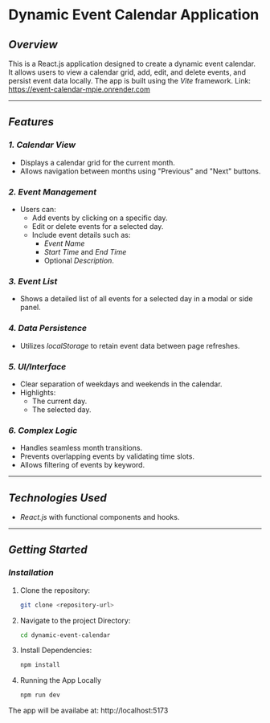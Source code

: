 # Dynamic Event Calendar Application

## *Overview*
This is a React.js application designed to create a dynamic event calendar. It allows users to view a calendar grid, add, edit, and delete events, and persist event data locally. The app is built using the *Vite* framework.
Link: https://event-calendar-mpie.onrender.com

---

## *Features*

### *1. Calendar View*
- Displays a calendar grid for the current month.
- Allows navigation between months using "Previous" and "Next" buttons.

### *2. Event Management*
- Users can:
  - Add events by clicking on a specific day.
  - Edit or delete events for a selected day.
  - Include event details such as:
    - *Event Name*
    - *Start Time* and *End Time*
    - Optional *Description*.

### *3. Event List*
- Shows a detailed list of all events for a selected day in a modal or side panel.

### *4. Data Persistence*
- Utilizes *localStorage* to retain event data between page refreshes.

### *5. UI/Interface*
- Clear separation of weekdays and weekends in the calendar.
- Highlights:
  - The current day.
  - The selected day.

### *6. Complex Logic*
- Handles seamless month transitions.
- Prevents overlapping events by validating time slots.
- Allows filtering of events by keyword.

---

## *Technologies Used*
- *React.js* with functional components and hooks.

---

## *Getting Started*

### *Installation*
1. Clone the repository:
   ```bash
   git clone <repository-url>
2. Navigate to the project Directory:
   ```bash
   cd dynamic-event-calendar
3. Install Dependencies:
   ```bash
   npm install
4. Running the App Locally
   ```bash
   npm run dev
The app will be availabe at: http://localhost:5173
